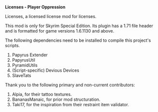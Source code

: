**Licenses - Player Oppression**

Licenses, a licensed license mod for licenses.

This mod is only for Skyrim Special Edition. Its plugin has a 1.71 file header and
is formatted for game versions 1.6.1130 and above.

The following dependencies need to be installed to compile this project's scripts.
1. Papyrus Extender
2. PapyrusUtil
3. PyramidUtils
4. (Script-specific) Devious Devices
5. SlaveTats

Thank you to the following primary and non-current contributors:
1. Alpia, for their tattoo textures.
2. BananasManaic, for prior mod structuration.
3. Taki17, for the inspiration from their restraint item validator.
